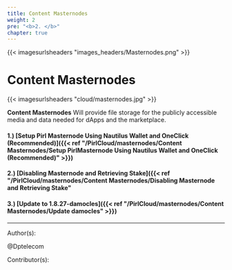 ```yaml
---
title: Content Masternodes
weight: 2
pre: "<b>2. </b>"
chapter: true
---
```


{{< imagesurlsheaders "images_headers/Masternodes.png" >}}

# Content Masternodes

{{< imagesurlsheaders "cloud/masternodes.jpg" >}}

**Content Masternodes** Will provide file storage for the publicly accessible media and data needed for dApps and the marketplace.

#### 1.) [Setup Pirl Masternode Using Nautilus Wallet and OneClick (Recommended)]({{< ref "/PirlCloud/masternodes/Content Masternodes/Setup PirlMasternode Using Nautilus Wallet and OneClick (Recommended)" >}})

#### 2.) [Disabling Masternode and Retrieving Stake]({{< ref "/PirlCloud/masternodes/Content Masternodes/Disabling Masternode and Retrieving Stake"

#### 3.) [Update to 1.8.27-damocles]({{< ref "/PirlCloud/masternodes/Content Masternodes/Update damocles" >}})

---
Author(s):

@Dptelecom

Contributor(s):
